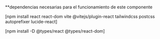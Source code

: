 **dependencias necesarias para el funcionamiento de este componente

[npm install react react-dom vite @vitejs/plugin-react tailwindcss postcss autoprefixer lucide-react]

[npm install -D @types/react @types/react-dom]
